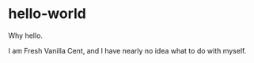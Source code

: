 # hello-world

Why hello.

I am Fresh Vanilla Cent, and I have nearly no idea what to do with myself.
